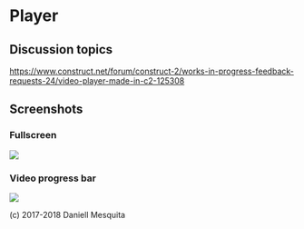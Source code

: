 # Player

## Discussion topics
https://www.construct.net/forum/construct-2/works-in-progress-feedback-requests-24/video-player-made-in-c2-125308

## Screenshots

### Fullscreen
<img src="http://i.imgur.com/rSMrXRG.gif"/>

### Video progress bar
<img src="http://i.imgur.com/8blKvLx.gif"/>

(c) 2017-2018 Daniell Mesquita
